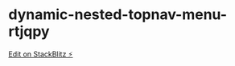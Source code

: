 # dynamic-nested-topnav-menu-rtjqpy

[Edit on StackBlitz ⚡️](https://stackblitz.com/edit/dynamic-nested-topnav-menu-rtjqpy)